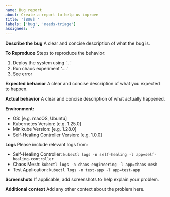 ```yaml
---
name: Bug report
about: Create a report to help us improve
title: '[BUG] '
labels: ['bug', 'needs-triage']
assignees: ''
---
```


**Describe the bug**
A clear and concise description of what the bug is.

**To Reproduce**
Steps to reproduce the behavior:
1. Deploy the system using '...'
2. Run chaos experiment '....'
3. See error

**Expected behavior**
A clear and concise description of what you expected to happen.

**Actual behavior**
A clear and concise description of what actually happened.

**Environment:**
 - OS: [e.g. macOS, Ubuntu]
 - Kubernetes Version: [e.g. 1.25.0]
 - Minikube Version: [e.g. 1.28.0]
 - Self-Healing Controller Version: [e.g. 1.0.0]

**Logs**
Please include relevant logs from:
- Self-Healing Controller: `kubectl logs -n self-healing -l app=self-healing-controller`
- Chaos Mesh: `kubectl logs -n chaos-engineering -l app=chaos-mesh`
- Test Application: `kubectl logs -n test-app -l app=test-app`

**Screenshots**
If applicable, add screenshots to help explain your problem.

**Additional context**
Add any other context about the problem here. 